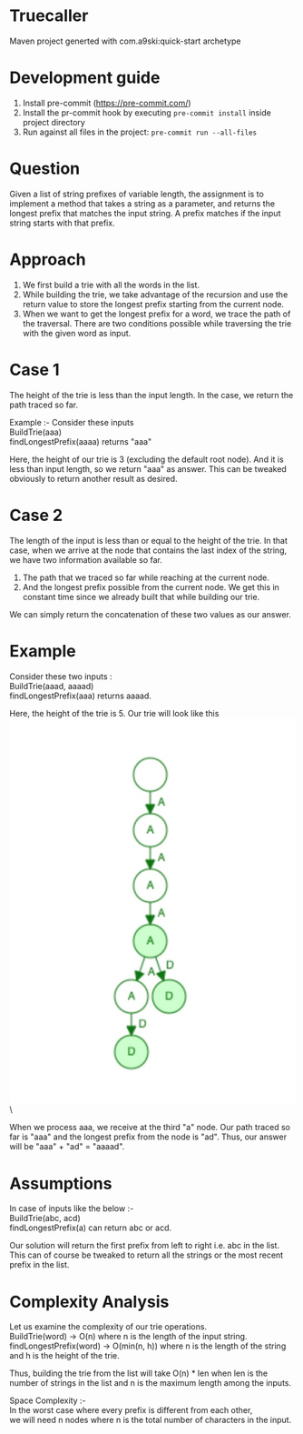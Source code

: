 # Truecaller
Maven project generted with com.a9ski:quick-start archetype


# Development guide
1. Install pre-commit (https://pre-commit.com/)
2. Install the pr-commit hook by executing `pre-commit install` inside project directory
3. Run against all files in the project: `pre-commit run --all-files`


# Question
Given a list of string prefixes of variable length, the assignment is to implement a method that takes a string as a parameter,
and returns the longest prefix that matches the input string. A prefix matches if the input string starts with that prefix.

# Approach
1. We first build a trie with all the words in the list.
2. While building the trie, we take advantage of the recursion and use the return value
to store the longest prefix starting from the current node.
3. When we want to get the longest prefix for a word, we trace the path of the traversal.
 There are two conditions possible while traversing the trie with the given word as input.

# Case 1
The height of the trie is less than the input length. In the case, we return the path traced so far.

Example :- Consider these inputs\
BuildTrie(aaa)\
findLongestPrefix(aaaa) returns "aaa"

Here, the height of our trie is 3 (excluding the default root node).
And it is less than input length, so we return "aaa" as answer.
This can be tweaked obviously to return another result as desired.

# Case 2
The length of the input is less than or equal to the height of the trie.
In that case, when we arrive at the node that contains the last index of the string,
we have two information available so far.
1) The path that we traced so far while reaching at the current node.
2) And the longest prefix possible from the current node. We get this in constant time since we already built that
   while building our trie.

We can simply return the concatenation of these two values as our answer.

# Example
Consider these two inputs :\
BuildTrie(aaad, aaaad)\
findLongestPrefix(aaa) returns aaaad.

Here, the height of the trie is 5. Our trie will look like this\
![Alt text](src/test/resources/org/example/trie.jpg?raw=true "Title")\


When we process aaa, we receive at the third "a" node.
Our path traced so far is "aaa" and the longest prefix from the node is "ad".
Thus, our answer will be "aaa" + "ad" = "aaaad".

# Assumptions
In case of inputs like the below :-\
BuildTrie(abc, acd)\
findLongestPrefix(a) can return abc or acd.

Our solution will return the first prefix from left to right i.e. abc in the list. This can of course be tweaked to 
return all the strings or the most recent prefix in the list.


# Complexity Analysis
Let us examine the complexity of our trie operations.\
BuildTrie(word) -> O(n) where n is the length of the input string.\
findLongestPrefix(word) -> O(min(n, h)) where n is the length of the string and h is the height of the trie.

Thus, building the trie from the list will take O(n) * len when len is the number of strings in the list and n is the maximum length among the inputs.

Space Complexity :-\
In the worst case where every prefix is different from each other, \
we will need n nodes where n is the total number of characters in the input.




